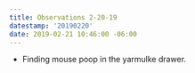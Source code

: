 ```yaml
---
title: Observations 2-20-19
datestamp: '20190220'
date: 2019-02-21 10:46:00 -06:00
---
```


- Finding mouse poop in the yarmulke drawer.
